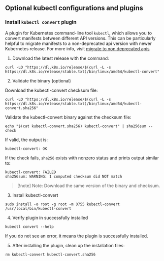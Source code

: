 ## Optional kubectl configurations and plugins

### Install `kubectl convert` plugin

A plugin for Kubernetes command-line tool `kubectl`, which allows you to convert manifests between different API versions. This can be particularly helpful to migrate manifests to a non-deprecated api version with newer Kubernetes release. For more info, visit [migrate to non deprecated apis](https://kubernetes.io/docs/reference/using-api/deprecation-guide/#migrate-to-non-deprecated-apis)

1. Download the latest release with the command:
```shell
curl -LO "https://dl.k8s.io/release/$(curl -L -s https://dl.k8s.io/release/stable.txt)/bin/linux/amd64/kubectl-convert"
```

2. Validate the binary (optional)

Download the kubectl-convert checksum file:
```shell
curl -LO "https://dl.k8s.io/release/$(curl -L -s https://dl.k8s.io/release/stable.txt)/bin/linux/amd64/kubectl-convert.sha256"	
```

Validate the kubectl-convert binary against the checksum file:

```shell
echo "$(cat kubectl-convert.sha256) kubectl-convert" | sha256sum --check
```

If valid, the output is:
```shell
kubectl-convert: OK
```

If the check fails, `sha256` exists with nonzero status and prints output similar to:
```shell
kubectl-convert: FAILED
sha256sum: WARNING: 1 computed checksum did NOT match
```

> [!note] Note:
> Download the same version of the binary and checksum.

3. Install kubectl-convert
```shell
sudo install -o root -g root -m 0755 kubectl-convert /usr/local/bin/kubectl-convert
```

4. Verify plugin in successfully installed
```shell
kubectl convert --help
```
If you do not see an error, it means the plugin is successfully installed.

5. After installing the plugin, clean up the installation files:
```shell
rm kubectl-convert kubectl-convert.sha256
```

